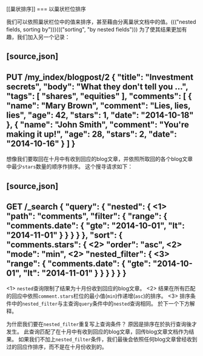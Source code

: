 [[巢状排序]]
=== 以巢状栏位排序

我们可以依照巢状栏位中的值来排序，甚至藉由分离巢状文档中的值。((("nested fields, sorting by")))((("sorting", "by nested fields")))
为了使其结果更加有趣，我们加入另一个记录：

[source,json]
--------------------------
PUT /my_index/blogpost/2
{
  "title": "Investment secrets",
  "body":  "What they don't tell you ...",
  "tags":  [ "shares", "equities" ],
  "comments": [
    {
      "name":    "Mary Brown",
      "comment": "Lies, lies, lies",
      "age":     42,
      "stars":   1,
      "date":    "2014-10-18"
    },
    {
      "name":    "John Smith",
      "comment": "You're making it up!",
      "age":     28,
      "stars":   2,
      "date":    "2014-10-16"
    }
  ]
}
--------------------------

想像我们要取回在十月中有收到回应的blog文章，并依照所取回的各个blog文章中最少`stars`数量的顺序作排序。
这个搜寻请求如下：

[source,json]
--------------------------
GET /_search
{
  "query": {
    "nested": { <1>
      "path": "comments",
      "filter": {
        "range": {
          "comments.date": {
            "gte": "2014-10-01",
            "lt":  "2014-11-01"
          }
        }
      }
    }
  },
  "sort": {
    "comments.stars": { <2>
      "order": "asc",   <2>
      "mode":  "min",   <2>
      "nested_filter": { <3>
        "range": {
          "comments.date": {
            "gte": "2014-10-01",
            "lt":  "2014-11-01"
          }
        }
      }
    }
  }
}
--------------------------
<1> `nested`查询限制了结果为十月份收到回应的blog文章。
<2> 结果在所有匹配的回应中依照`comment.stars`栏位的最小值(`min`)作递增(`asc`)的排序。
<3> 排序条件中的`nested_filter`与主查询`query`条件中的`nested`查询相同。 於下一个下方解释。

为什麽我们要在`nested_filter`重复写上查询条件？ 原因是排序在於执行查询後才发生。
此查询匹配了在十月中有收到回应的blog文章，回传blog文章文档作为结果。
如果我们不加上`nested_filter`条件，我们最後会依照任何blog文章曾经收到过的回应作排序，而不是在十月份收到的。

